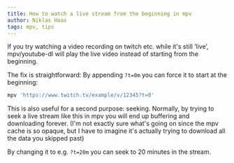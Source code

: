 ```yaml
---
title: How to watch a live stream from the beginning in mpv
author: Niklas Haas
tags: mpv, tips
---
```


If you try watching a video recording on twitch etc. while it's still ‘live’,
mpv/youtube-dl will play the live video instead of starting from the
beginning.

The fix is straightforward: By appending `?t=0m` you can force it to start at
the beginning:


```bash
mpv 'https://www.twitch.tv/example/v/12345?t=0'
```

This is also useful for a second purpose: seeking. Normally, by trying to seek
a live stream like this in mpv you will end up buffering and downloading
forever. (I'm not exactly sure what's going on since the mpv cache is so
opaque, but I have to imagine it's actually trying to download all the data
you skipped past)

By changing it to e.g. `?t=20m` you can seek to 20 minutes in the stream.
